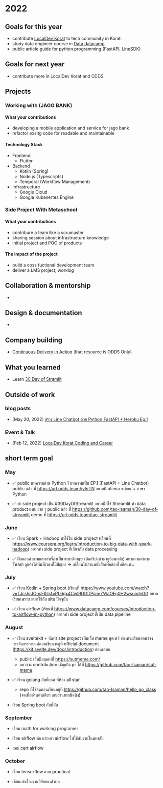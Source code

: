 # 2022
## Goals for this year

* contribute [LocalDev Korat](https://www.facebook.com/localdev.korat) to tech community in Korat.
* study data engineer course in [Data datacamp](https://www.datacamp.com/)
* public article guide for python programming (FastAPI, LineSDK)

## Goals for next year

* contribute more in LocalDev Korat and ODDS

## Projects

### Working with (JAGO BANK)

#### What your contributions

* developing a mobile application and service for jago bank 
* refactor exsitg code for readable and maintainable

#### Technology Stack

* Frontend
    * Flutter
* Backend
    * Kotlin (Spring)
    * Node.js (Typescripts)
    * Temporal (Workflow Management)
* Infrastructure
    * Google Cloud
    * Google Kubenertes Engine

### Side Project With Metaschool

#### What your contributions

* contribure a team like a scrumaster 
* sharing session about infrastructure knowledge
* initial project and POC of products

#### The impact of the project
* build a coss fuctional development team 
* deliver a LMS project, worklog


## Collaboration & mentorship

*

## Design & documentation

*

## Company building

* [Continuous Delivery in Action](https://drive.google.com/drive/u/4/folders/1EEJWmIxHrVuXfZZkyYrD_E-4NKrX-hfs) (that resource is ODDS Only)

## What you learned

* Learn [30 Day of Stramlit](https://share.streamlit.io/tao-isaman/30-day-of-streamlit/main/main.py)

## Outside of work

### blog posts
* [May 20, 2022] [สร้าง Line Chatbot ด้วย Python FastAPI + Heroku Ep.1](https://url.odds.team/iy5rTN)

### Event & Talk
* [Feb 12, 2022] [LocalDev Korat Coding and Career](https://www.facebook.com/localdev.korat/photos/a.116318094282005/116317537615394/)


## short term goal

### May
* ✅ public บทความด้าน Python 1 บทความเป็น EP.1 (FastAPI + Line Chatbot) public แล้ว ที่ https://url.odds.team/iy5rTN อยากฝึกทักษะการเขียน + ภาษา Python

* ✅ ทำ side project เป็น #30DayOfStreamlit อยากฝึกใช้ Streamlit ทำ data product แบบ ง่าย ๆ  public แล้ว ที่ https://github.com/tao-Isaman/30-day-of-streamlit demo ที่ https://url.odds.team/tao-streamlit

### June
* ✅ เรียน Spark + Hadoop มาใช้ใน side project (เรียนที่ https://www.coursera.org/learn/introduction-to-big-data-with-spark-hadoop) อยากทำ side project ที่เกี่ยวกับ data processing 

* ✅ ฝึกตอบคำถามและเล่าเรื่องเป็นภาษาอังกฤษ (อัดคริปแล้วมาดูย้อนหลัก) อยากถามคำถาม Team ลูกค้าได้ทันทีเวลาที่มีปัญหา -> เปลี่ยนไปอ่านหนังสือเพื่อสอบโทอิคแทน

### July
* ✅ เรียน Kotlin + Spring boot (เรียนที่ https://www.youtube.com/watch?v=TJcshrJOnsE&list=PL6gx4Cwl9DGDPsneZWaOFg0H2wsundyGr) อยากเรียนเพราะเอามาใช้กับ site ปัจจุบัน

* ✅ เรียน airflow (เรียนที่ https://www.datacamp.com/courses/introduction-to-airflow-in-python) อยากทำ side project ที่เป็น data pipeline 

### August 
* ✅ เรียน sveltekit + หัดทำ site project เป็นเว็บ meme สุดเท่ ! ช่องทางเรียนค่อนข้างกระจัดกระจายแต่ตอนเขียนจะดูที่ official document (https://kit.svelte.dev/docs/introduction) ก่อนเสมอ  
   * public เว็บมีมสุดเท่ที่ https://sutmeme.com/ 
   * อยากจะ contribution เชิญเปิด pr ได้ที่ https://github.com/tao-Isaman/sut-meme

* ✅ เรียน golang กับพี่ยอด ที่ห้อง all star
   * repo ที่ใช้จดตอนเรียนอยู่ที่ https://github.com/tao-Isaman/hello_go_class (จดเพื่ออ่านคนเดียว เลยอ่านยากนิดนึง)

* เรียน Spring boot กับพี่อัส

### September 
* เรียน math for working programer

* เรียน airflow ต่อ แล้วเอา airflow ไปใช้กับงานในมหาลัย

* สอบ cert airflow

### October

* เรียน tensorflow แบบ practical

* เขียนเล่าเรื่องงานวิจัยของตัวเอง

